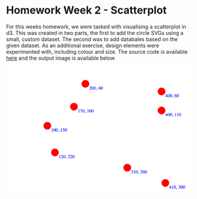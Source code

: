 <h1>Homework Week 2 - Scatterplot</h1>

For this weeks homework, we were tasked with visualising a scatterplot in d3. This was created in two parts, the first to add the circle SVGs using a small, custom dataset. The second was to add databales based on the given dataset. As an additional exercise, design elements were experimented with, including colour and size. The source code is available [here](https://github.com/tkcram/pivf22/tree/main/(2)scatterplot) and the output image is available below

![a simple scatter plot](https://raw.githubusercontent.com/tkcram/pivf22/main/(2)scatterplot/scatterplot.png "Scatterplot") 

